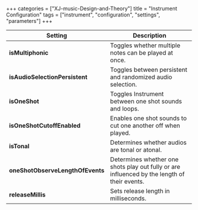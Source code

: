 +++
categories = ["XJ-music-Design-and-Theory"]
title = "Instrument Configuration"
tags = ["instrument", "configuration", "settings", "parameters"]
+++

| Setting                      | Description |
|------------------------------|----------------------------------------------------------------------------|
| **isMultiphonic**                | Toggles whether multiple notes can be played at once.                                        |
| **isAudioSelectionPersistent**   | Toggles between persistent and randomized audio selection.                                   |
| **isOneShot**                    | Toggles Instrument between one shot sounds and loops.                                        |
| **isOneShotCutoffEnabled**       | Enables one shot sounds to cut one another off when played.                                  |
| **isTonal**                      | Determines whether audios are tonal or atonal.                                               |
| **oneShotObserveLengthOfEvents** | Determines whether one shots play out fully or are influenced by the length of their events. |
| **releaseMillis**                | Sets release length in milliseconds.                                                         |
